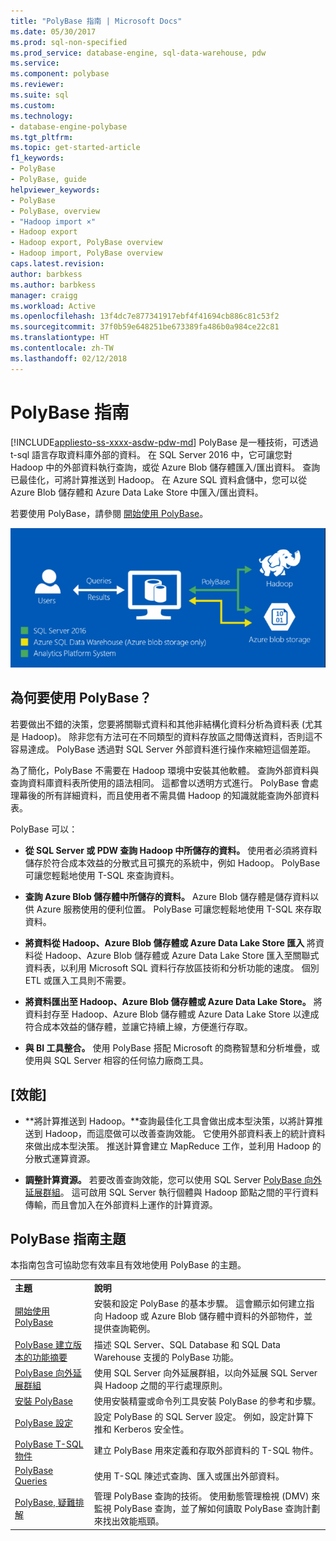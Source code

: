 ```yaml
---
title: "PolyBase 指南 | Microsoft Docs"
ms.date: 05/30/2017
ms.prod: sql-non-specified
ms.prod_service: database-engine, sql-data-warehouse, pdw
ms.service: 
ms.component: polybase
ms.reviewer: 
ms.suite: sql
ms.custom: 
ms.technology:
- database-engine-polybase
ms.tgt_pltfrm: 
ms.topic: get-started-article
f1_keywords:
- PolyBase
- PolyBase, guide
helpviewer_keywords:
- PolyBase
- PolyBase, overview
- "Hadoop import ×"
- Hadoop export
- Hadoop export, PolyBase overview
- Hadoop import, PolyBase overview
caps.latest.revision: 
author: barbkess
ms.author: barbkess
manager: craigg
ms.workload: Active
ms.openlocfilehash: 13f4dc7e877341917ebf4f41694cb886c81c53f2
ms.sourcegitcommit: 37f0b59e648251be673389fa486b0a984ce22c81
ms.translationtype: HT
ms.contentlocale: zh-TW
ms.lasthandoff: 02/12/2018
---
```

# <a name="polybase-guide"></a>PolyBase 指南
[!INCLUDE[appliesto-ss-xxxx-asdw-pdw-md](../../includes/appliesto-ss-xxxx-xxxx-xxx-md.md)]
PolyBase 是一種技術，可透過 t-sql 語言存取資料庫外部的資料。  在 SQL Server 2016 中，它可讓您對 Hadoop 中的外部資料執行查詢，或從 Azure Blob 儲存體匯入/匯出資料。 查詢已最佳化，可將計算推送到 Hadoop。 在 Azure SQL 資料倉儲中，您可以從 Azure Blob 儲存體和 Azure Data Lake Store 中匯入/匯出資料。
  
  
 若要使用 PolyBase，請參閱 [開始使用 PolyBase](../../relational-databases/polybase/get-started-with-polybase.md)。  
  
 ![PolyBase 邏輯](../../relational-databases/polybase/media/polybase-logical.png "PolyBase 邏輯")  
  
## <a name="why-use-polybase"></a>為何要使用 PolyBase？  
若要做出不錯的決策，您要將關聯式資料和其他非結構化資料分析為資料表 (尤其是 Hadoop)。 除非您有方法可在不同類型的資料存放區之間傳送資料，否則這不容易達成。 PolyBase 透過對 SQL Server 外部資料進行操作來縮短這個差距。  
  
為了簡化，PolyBase 不需要在 Hadoop 環境中安裝其他軟體。 查詢外部資料與查詢資料庫資料表所使用的語法相同。 這都會以透明方式進行。 PolyBase 會處理幕後的所有詳細資料，而且使用者不需具備 Hadoop 的知識就能查詢外部資料表。 
  
 PolyBase 可以：  
  
-   **從 SQL Server 或 PDW 查詢 Hadoop 中所儲存的資料。** 使用者必須將資料儲存於符合成本效益的分散式且可擴充的系統中，例如 Hadoop。 PolyBase 可讓您輕鬆地使用 T-SQL 來查詢資料。  
  
-   **查詢 Azure Blob 儲存體中所儲存的資料。** Azure Blob 儲存體是儲存資料以供 Azure 服務使用的便利位置。  PolyBase 可讓您輕鬆地使用 T-SQL 來存取資料。  
  
-   **將資料從 Hadoop、Azure Blob 儲存體或 Azure Data Lake Store 匯入** 將資料從 Hadoop、Azure Blob 儲存體或 Azure Data Lake Store 匯入至關聯式資料表，以利用 Microsoft SQL 資料行存放區技術和分析功能的速度。 個別 ETL 或匯入工具則不需要。  

-   **將資料匯出至 Hadoop、Azure Blob 儲存體或 Azure Data Lake Store。** 將資料封存至 Hadoop、Azure Blob 儲存體或 Azure Data Lake Store 以達成符合成本效益的儲存體，並讓它持續上線，方便進行存取。  
  
-   **與 BI 工具整合。** 使用 PolyBase 搭配 Microsoft 的商務智慧和分析堆疊，或使用與 SQL Server 相容的任何協力廠商工具。  
  
## <a name="performance"></a>[效能]  
  
-   **將計算推送到 Hadoop。**查詢最佳化工具會做出成本型決策，以將計算推送到 Hadoop，而這麼做可以改善查詢效能。  它使用外部資料表上的統計資料來做出成本型決策。 推送計算會建立 MapReduce 工作，並利用 Hadoop 的分散式運算資源。  
  
-   **調整計算資源。** 若要改善查詢效能，您可以使用 SQL Server [PolyBase 向外延展群組](../../relational-databases/polybase/polybase-scale-out-groups.md)。 這可啟用 SQL Server 執行個體與 Hadoop 節點之間的平行資料傳輸，而且會加入在外部資料上運作的計算資源。  
  
## <a name="polybase-guide-topics"></a>PolyBase 指南主題  
 本指南包含可協助您有效率且有效地使用 PolyBase 的主題。  
  
|||  
|-|-|  
|**主題**|**說明**|  
|[開始使用 PolyBase](../../relational-databases/polybase/get-started-with-polybase.md)|安裝和設定 PolyBase 的基本步驟。 這會顯示如何建立指向 Hadoop 或 Azure Blob 儲存體中資料的外部物件，並提供查詢範例。|  
|[PolyBase 建立版本的功能摘要](../../relational-databases/polybase/polybase-versioned-feature-summary.md)|描述 SQL Server、SQL Database 和 SQL Data Warehouse 支援的 PolyBase 功能。|  
|[PolyBase 向外延展群組](../../relational-databases/polybase/polybase-scale-out-groups.md)|使用 SQL Server 向外延展群組，以向外延展 SQL Server 與 Hadoop 之間的平行處理原則。|  
|[安裝 PolyBase](../../relational-databases/polybase/polybase-installation.md)|使用安裝精靈或命令列工具安裝 PolyBase 的參考和步驟。|  
|[PolyBase 設定](../../relational-databases/polybase/polybase-configuration.md)|設定 PolyBase 的 SQL Server 設定。  例如，設定計算下推和 Kerberos 安全性。|  
|[PolyBase T-SQL 物件](../../relational-databases/polybase/polybase-t-sql-objects.md)|建立 PolyBase 用來定義和存取外部資料的 T-SQL 物件。|  
|[PolyBase Queries](../../relational-databases/polybase/polybase-queries.md)|使用 T-SQL 陳述式查詢、匯入或匯出外部資料。|  
|[PolyBase, 疑難排解](../../relational-databases/polybase/polybase-troubleshooting.md)|管理 PolyBase 查詢的技術。 使用動態管理檢視 (DMV) 來監視 PolyBase 查詢，並了解如何讀取 PolyBase 查詢計劃來找出效能瓶頸。|  
  
  

